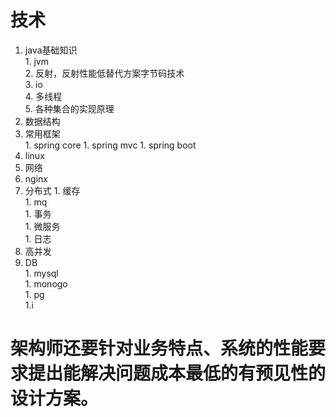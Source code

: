 # 技术   
  1. java基础知识  
    1. jvm  
    2. 反射，反射性能低替代方案字节码技术   
    3. io  
    4. 多线程  
    5. 各种集合的实现原理   
  1. 数据结构  
  1. 常用框架  
    1. spring core
    1. spring mvc
    1. spring boot
  1. linux   
  1. 网络   
  1. nginx   
  1. 分布式
    1. 缓存  
    1. mq  
    1. 事务   
    1. 微服务   
    1. 日志   
  1. 高并发    
  1. DB   
    1. mysql   
    1. monogo   
    1. pg   
  1.i
# 架构师还要针对业务特点、系统的性能要求提出能解决问题成本最低的有预见性的设计方案。    
